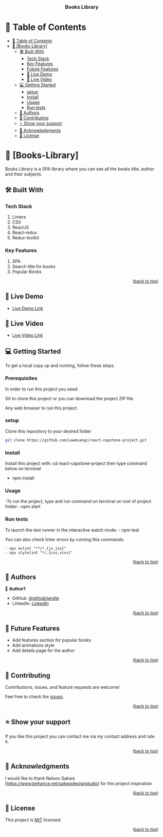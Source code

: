 <a name="readme-top"></a>

<div align="center">
  <br/>
  <h3><b>Books Library</b></h3>
</div>

# 📗 Table of Contents

- [📗 Table of Contents](#-table-of-contents)
- [📖 \[Books Library\] ](#-BooksLibrary-)
  - [🛠 Built With ](#-built-with-)
    - [Tech Stack ](#tech-stack-)
    - [Key Features ](#key-features-)
    - [Future Features ](#future-features-)
    - [🚀 Live Demo](#live-demo)
    - [🎥 Live Video](#live-video)
  - [💻 Getting Started ](#-getting-started-)
    - [setup](#setup)
    - [Install](#install)
    - [Usage](#usage)
    - [Run tests](#run-tests)
  - [👥 Authors ](#-authors-)
  - [🤝 Contributing ](#-contributing-)
  - [⭐️ Show your support ](#️-show-your-support-)
  - [🙏 Acknowledgments ](#-acknowledgments-)
  - [📝 License ](#-license-)



# 📖 [Books-Library] <a name="about-project"></a>

Books Library is a SPA library where you can see all the books title, author and their subjects.

## 🛠 Built With <a name="built-with"></a>

### Tech Stack <a name="tech-stack"></a>
1. Linters
2. CSS
3. ReactJS
4. React-redux
5. Redux-toolkit

### Key Features <a name="key-features"></a>
1. SPA
2. Search title for books
3. Popular Books
    
<p align="right">(<a href="#readme-top">back to top</a>)</p>

<!-- LIVE DEMO -->

## 🚀 Live Demo <a name="live-demo"></a>
- [Live Demo Link](https://books-library-oy1a.onrender.com/)

 
## 🎥 Live Video <a name="live-video"></a>
- [Live Video Link](https://www.loom.com/share/3e45b45785754de2b467e2d752b05636)

## 💻 Getting Started <a name="getting-started"></a>

To get a local copy up and running, follow these steps.

### Prerequisites

In order to run this project you need:

  Git to clone this project or you can download the project ZIP file.

  Any web browser to run this project.

### setup

<p>Clone this repository to your desired folder</p>

  ```sh
  git clone https://github.com/Lawmsangi/react-capstone-project.git
  ```

<a href ="https://github.com/Lawmsangi/react-capstone-project.git"></a>

### Install

Install this project with: 
cd react-capstone-project then type command below on terminal
- npm install
  
### Usage

-To run the project, type and run command on terminal on root of project folder:
-npm start

### Run tests

To launch the test runner in the interactive watch mode:
    - npm test

You can also check linter errors by running this commands:

    - npx eslint "**/*.{js,jsx}"
    - npx stylelint "*/.{css,scss}"

<p align="right">(<a href="#readme-top">back to top</a>)</p>


## 👥 Authors <a name="authors"></a>

👤 **Author1**

- GitHub: [@githubhandle](https://github.com/Lawmsangi)
- LinkedIn: [LinkedIn](https://www.linkedin.com/in/lawmsangi-varte-baa429244/)

<p align="right">(<a href="#readme-top">back to top</a>)</p>

<!-- FUTURE FEATURES -->

 ## 🔭 Future Features <a name="future-features"></a>

- Add features section for popular books
- Add animations style
- Add details page for the author

<p align="right">(<a href="#readme-top">back to top</a>)</p> 

## 🤝 Contributing <a name="contributing"></a>

Contributions, issues, and feature requests are welcome!

Feel free to check the [issues](https://github.com/Lawmsangi/react-capstone-project/issues).

<p align="right">(<a href="#readme-top">back to top</a>)</p>



## ⭐️ Show your support <a name="support"></a>

If you like this project you can contact me via my contact address and rate it.

<p align="right">(<a href="#readme-top">back to top</a>)</p>


## 🙏 Acknowledgments <a name="acknowledgements"></a>

I would like to thank Nelson Sakwa (https://www.behance.net/sakwadesignstudio) for this project inspiration

<p align="right">(<a href="#readme-top">back to top</a>)</p>


## 📝 License <a name="license"></a>

This project is [MIT](./LICENSE) licensed.

<p align="right">(<a href="#readme-top">back to top</a>)</p>
